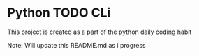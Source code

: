# Python TODO CLi

This project is created as a part of the python daily coding habit

Note: Will update this README.md as i progress
